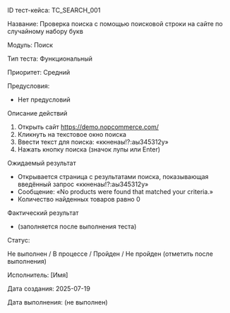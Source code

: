 ID тест-кейса: TC_SEARCH_001

Название: Проверка поиска с помощью поисковой строки на сайте по случайному набору букв

Модуль: Поиск

Тип теста: Функциональный

Приоритет: Средний

Предусловия:
- Нет предусловий

Описание действий 
1.	Открыть сайт https://demo.nopcommerce.com/
2.	Кликнуть на текстовое окно поиска
3.	Ввести текст для поиска: «ккненаы!?:аы345312у»
4.	Нажать кнопку поиска (значок лупы или Enter)

Ожидаемый результат
- Открывается страница с результатами поиска, показывающая введённый запрос «ккненаы!?:аы345312у»
- Сообщение: «No products were found that matched your criteria.»
- Количество найденных товаров равно 0

Фактический результат
- (заполняется после выполнения теста)

Статус:

Не выполнен / В процессе / Пройден / Не пройден (отметить после выполнения)

Исполнитель: [Имя]

Дата создания: 2025-07-19

Дата выполнения: (не выполнен)
